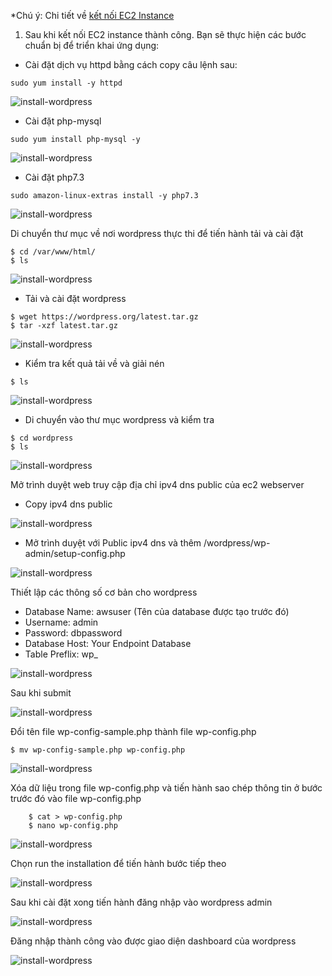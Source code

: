 
*Chú ý:
Chi tiết về [ kết nối EC2 Instance ](000004.awsstudygroup.com/4-launchlinuxinstance/4.2-connectlinuxinstance/)


1. Sau khi kết nối EC2 instance thành công. Bạn sẽ thực hiện các bước chuẩn bị để triển khai ứng dụng:

- Cài đặt dịch vụ httpd bằng cách copy câu lệnh sau:

```
sudo yum install -y httpd
```

![install-wordpress](/images/setupwordpress/install-wordpress-setup-0.png?featherlight=false&width=90pc)

- Cài đặt php-mysql

```
sudo yum install php-mysql -y
```

![install-wordpress](/images/setupwordpress/install-wordpress-setup-1.png?featherlight=false&width=90pc)

- Cài đặt php7.3

```
sudo amazon-linux-extras install -y php7.3
```
![install-wordpress](/images/setupwordpress/install-wordpress-setup-2.png?featherlight=false&width=90pc)

Di chuyển thư mục về nơi wordpress thực thi để tiến hành tải và cài đặt
```
$ cd /var/www/html/
$ ls
```
![install-wordpress](/images/setupwordpress/install-wordpress-setup-3.png?featherlight=false&width=90pc)

- Tải và cài đặt wordpress
```
$ wget https://wordpress.org/latest.tar.gz
$ tar -xzf latest.tar.gz
```

![install-wordpress](/images/setupwordpress/install-wordpress-setup-4.png?featherlight=false&width=90pc)

- Kiểm tra kết quả tải về và giải nén
```
$ ls
```

![install-wordpress](/images/setupwordpress/install-wordpress-setup-5.png?featherlight=false&width=90pc)

- Di chuyển vào thư mục wordpress và kiểm tra
```
$ cd wordpress
$ ls
```
![install-wordpress](/images/setupwordpress/install-wordpress-setup-6.png?featherlight=false&width=90pc)

Mở trình duyệt web truy cập địa chỉ ipv4 dns public của ec2 webserver
- Copy ipv4 dns public

![install-wordpress](/images/setupwordpress/install-wordpress-setup-7.png?featherlight=false&width=90pc)

-	Mở trình duyệt với Public ipv4 dns và thêm /wordpress/wp-admin/setup-config.php

![install-wordpress](/images/setupwordpress/install-wordpress-setup-8.png?featherlight=false&width=90pc)

Thiết lập các thông số cơ bản cho wordpress
-	Database Name: awsuser (Tên của database được tạo trước đó)
-	Username: admin
-	Password: dbpassword
-	Database Host: Your Endpoint Database
-	Table Preflix: wp_

![install-wordpress](/images/setupwordpress/install-wordpress-setup-9.png?featherlight=false&width=90pc)

Sau khi submit 

![install-wordpress](/images/setupwordpress/install-wordpress-setup-10.png?featherlight=false&width=90pc)

Đổi tên file wp-config-sample.php thành file wp-config.php
```
$ mv wp-config-sample.php wp-config.php
```

![install-wordpress](/images/setupwordpress/install-wordpress-setup-11.png?featherlight=false&width=90pc)

Xóa dữ liệu trong file wp-config.php và tiến hành sao chép thông tin ở bước trước đó vào file wp-config.php
```
	$ cat > wp-config.php
	$ nano wp-config.php
```

![install-wordpress](/images/setupwordpress/install-wordpress-setup-12.png?featherlight=false&width=90pc)

Chọn run the installation để tiến hành bước tiếp theo

![install-wordpress](/images/setupwordpress/install-wordpress-setup-13.png?featherlight=false&width=90pc)

Sau khi cài đặt xong tiến hành đăng nhập vào wordpress admin

![install-wordpress](/images/setupwordpress/install-wordpress-setup-14.png?featherlight=false&width=90pc)

Đăng nhập thành công vào được giao diện dashboard của wordpress

![install-wordpress](/images/setupwordpress/install-wordpress-setup-15.png?featherlight=false&width=90pc)
